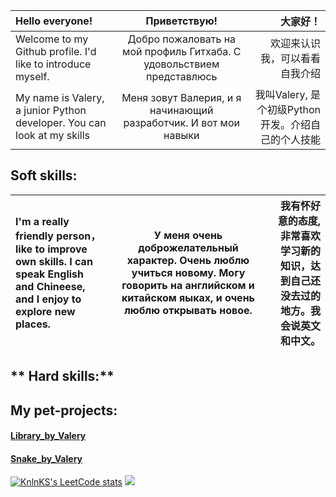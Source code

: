  |**Hello everyone!**| **Приветствую!** | **大家好！**|
 |:-|:-:|-:|
|Welcome to my Github profile. I'd like to introduce myself.| Добро пожаловать на мой профиль Гитхаба. С удовольствием представлюсь | 欢迎来认识我，可以看看自我介绍|
|My name is Valery, a junior Python developer. You can look at my skills | Меня зовут Валерия, и я начинающий разработчик. И вот мои навыки | 我叫Valery, 是个初级Python开发。介绍自己的个人技能|

## **Soft skills:**
| I'm a really friendly person，like to improve own skills. I can speak English and Chineese, and I enjoy to explore new places.  | У меня очень доброжелательный характер. Очень люблю учиться новому. Могу говорить на английском и китайском яыках, и очень люблю открывать новое. | 我有怀好意的态度, 非常喜欢学习新的知识，达到自己还没去过的地方。我会说英文和中文。 |
|:-|:-:|-:|

## ** Hard skills:**


## **My pet-projects:**
#### [Library_by_Valery](https://github.com/Mirrabellko/Library_by_Valery "This is my first pet-project")
#### [Snake_by_Valery](https://github.com/Mirrabellko/Snake_by_Valery "This is my second pet-project. There are two versions: console version and with user interface")


[![KnlnKS's LeetCode stats](https://leetcode-stats-six.vercel.app/api?username=Mirrabellko)](https://github.com/KnlnKS/leetcode-stats) 
![](https://www.codewars.com/users/Mirrabellko/badges/large) 
